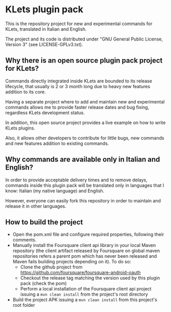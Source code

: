 KLets plugin pack
=============

This is the repository project for new and experimental commands for KLets, translated in Italian and English.

The project and its code is distributed under "GNU General Public License, Version 3" (see LICENSE-GPLv3.txt).


Why there is an open source plugin pack project for KLets?
--------
Commands directly integrated inside KLets are bounded to its release lifecycle, that usually is 2 or 3 month long due to heavy new features addition to its core.

Having a separate project where to add and maintain new and experimental commands allows me to provide faster release dates and bug fixing, regardless KLets development status.

In addition, this open source project provides a live example on how to write KLets plugins.

Also, it allows other developers to contribute for little bugs, new commands and new features addition to existing commands.


Why commands are available only in Italian and English?
--------
In order to provide acceptable delivery times and to remove delays, commands inside this plugin pack will be translated only in languages that I know: Italian (my native language) and English.

However, everyone can easily fork this repository in order to maintain and release it in other languages.


How to build the project
--------
- Open the pom.xml file and configure required properties, following their comments.
- Manually install the Foursquare client api library in your local Maven repository (the client artifact released by Foursquare on global maven repositories refers a parent pom which has never been released and Maven fails building projects depending on it). To do so:
  - Clone the github project from https://github.com/foursquare/foursquare-android-oauth
  - Checkout the release tag matching the version used by this plugin pack (check the pom)
  - Perform a local installation of the Foursquare client api project issuing a `mvn clean install` from the project's root directory
- Build the project APK issuing a `mvn clean install` from this project's root folder